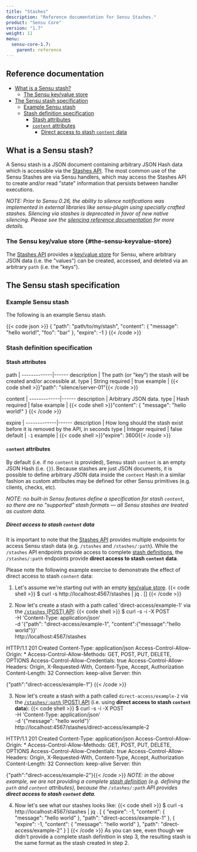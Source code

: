 ```yaml
---
title: "Stashes"
description: "Reference documentation for Sensu Stashes."
product: "Sensu Core"
version: "1.7"
weight: 11
menu:
  sensu-core-1.7:
    parent: reference
---
```


## Reference documentation

- [What is a Sensu stash?](#what-is-a-sensu-stash)
  - [The Sensu key/value store](#the-sensu-keyvalue-store)
- [The Sensu stash specification](#the-sensu-stash-specification)
  - [Example Sensu stash](#example-sensu-stash)
  - [Stash definition specification](#stash-definition-specification)
    - [Stash attributes](#stash-attributes)
    - [`content` attributes](#content-attributes)
      - [Direct access to stash `content` data](#direct-access-to-stash-content-data)

## What is a Sensu stash?

A Sensu stash is a JSON document containing arbitrary JSON Hash data which is
accessible via the [Stashes API][1]. The most common use of the Sensu Stashes
are via Sensu handlers, which may access the Stashes API to create and/or read
"state" information that persists between handler executions.

_NOTE: Prior to Sensu 0.26, the ability to silence notifications was
implemented in external libraries like sensu-plugin using specially
crafted stashes. Silencing via stashes is deprecated in favor of new
native silencing. Please see the [silencing reference documentation][7] for
more details._

### The Sensu key/value store {#the-sensu-keyvalue-store}

The [Stashes API][1] provides a [key/value store][1] for Sensu, where arbitrary
JSON data (i.e. the "values") can be created, accessed, and deleted via an
arbitrary `path` (i.e. the "keys").

## The Sensu stash specification

### Example Sensu stash

The following is an example Sensu stash.

{{< code json >}}
{
  "path": "path/to/my/stash",
  "content": {
    "message": "hello world!",
    "foo": "bar"
  },
  "expire": -1
}
{{< /code >}}

### Stash definition specification

#### Stash attributes

path         | 
-------------|------
description  | The path (or "key") the stash will be created and/or accessible at.
type         | String
required     | true
example      | {{< code shell >}}"path": "silence/server-01"{{< /code >}}

content      | 
-------------|------
description  | Arbitrary JSON data.
type         | Hash
required     | false
example      | {{< code shell >}}"content": {
  "message": "hello world!"
}
{{< /code >}}

expire       | 
-------------|------
description  | How long should the stash exist before it is removed by the API, in seconds
type         | Integer
required     | false
default      | `-1`
example      | {{< code shell >}}"expire": 3600{{< /code >}}

#### `content` attributes

By default (i.e. if no `content` is provided), Sensu stash `content` is an empty
JSON Hash (i.e. `{}`). Because stashes are just JSON documents, it is possible
to define arbitrary JSON data inside the `content` Hash in a similar fashion as
custom attributes may be defined for other Sensu primitives (e.g. clients,
checks, etc).

_NOTE: no built-in Sensu features define a specification for stash `content`, so
there are no "supported" stash formats &mdash; all Sensu stashes are treated as
custom data._

##### Direct access to stash `content` data

It is important to note that the [Stashes API][1] provides multiple endpoints
for access Sensu stash data (e.g. `/stashes` and `/stashes/:path`). While the
`/stashes` API endpoints provide access to complete [stash definitions][2], the
`/stashes/:path` endpoints provide **direct access to stash `content` data**.

Please note the following example exercise to demonstrate the effect of direct
access to stash `content` data:

1. Let's assume we're starting out with an empty [key/value store][4].
{{< code shell >}}
$ curl -s http://localhost:4567/stashes | jq .
[]
{{< /code >}}

2. Now let's create a stash with a path called 'direct-access/example-1' via the
   [`/stashes` (POST) API][5]:
{{< code shell >}}
$ curl -s -i -X POST \
-H 'Content-Type: application/json' \
-d '{"path": "direct-access/example-1", "content":{"message":"hello world"}}' \
http://localhost:4567/stashes

HTTP/1.1 201 Created
Content-Type: application/json
Access-Control-Allow-Origin: *
Access-Control-Allow-Methods: GET, POST, PUT, DELETE, OPTIONS
Access-Control-Allow-Credentials: true
Access-Control-Allow-Headers: Origin, X-Requested-With, Content-Type, Accept, Authorization
Content-Length: 32
Connection: keep-alive
Server: thin

{"path":"direct-access/example-1"}
{{< /code >}}

3. Now let's create a stash with a path called `direct-access/example-2` via the
   [`/stashes/:path` (POST) API][6] (i.e. using **direct access to stash
   `content` data**):
{{< code shell >}}
$ curl -s -i -X POST \
-H 'Content-Type: application/json' \
-d '{"message": "hello world"}' \
http://localhost:4567/stashes/direct-access/example-2

HTTP/1.1 201 Created
Content-Type: application/json
Access-Control-Allow-Origin: *
Access-Control-Allow-Methods: GET, POST, PUT, DELETE, OPTIONS
Access-Control-Allow-Credentials: true
Access-Control-Allow-Headers: Origin, X-Requested-With, Content-Type, Accept, Authorization
Content-Length: 32
Connection: keep-alive
Server: thin

{"path":"direct-access/example-2"}{{< /code >}}
   _NOTE: in the above example, we are not providing a complete [stash
   definition][2] (e.g. defining the `path` and `content` attributes), because
   the `/stashes/:path` API provides **direct access to stash `content` data**._

4. Now let's see what our stashes looks like:
{{< code shell >}}
$ curl -s http://localhost:4567/stashes | jq .
[
 {
   "expire": -1,
   "content": {
     "message": "hello world"
   },
   "path": "direct-access/example-1"
 },
 {
   "expire": -1,
   "content": {
     "message": "hello world"
   },
   "path": "direct-access/example-2"
 }
]
{{< /code >}}
   As you can see, even though we didn't provide a complete stash definition in
   step 3, the resulting stash is the same format as the stash created in step
   2.

[?]:  #
[1]:  ../../api/stashes
[2]:  #stash-definition-specification
[3]:  #content-attributes
[4]:  #the-sensu-keyvalue-store
[5]:  ../../api/stashes#stashes-post
[6]:  ../../api/stashes#stashespath-post
[7]:  ../silencing
